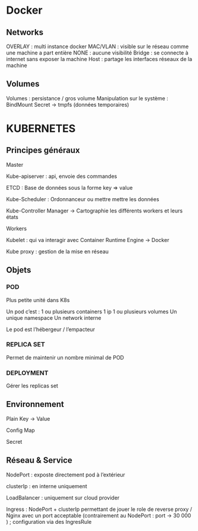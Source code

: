 # Docker 

## Networks

OVERLAY : multi instance docker
MAC/VLAN : visible sur le réseau comme une machine a part entière 
NONE : aucune visibilité 
Bridge : se connecte à internet sans exposer la machine 
Host : partage les interfaces réseaux de la machine 

## Volumes 
Volumes : persistance / gros volume 
Manipulation sur le système : BindMount 
Secret -> tmpfs (données temporaires) 


# KUBERNETES 
## Principes généraux
Master 

Kube-apiserver : api, envoie des commandes 

ETCD : Base de données sous la forme key => value 

Kube-Scheduler : Ordonnanceur ou mettre mettre les données 

Kube-Controller Manager -> Cartographie les différents workers et leurs états 

Workers 

Kubelet : qui va interagir avec Container Runtime Engine -> Docker 

Kube proxy : gestion de la mise en réseau 

## Objets
### POD 

Plus petite unité dans K8s 

Un pod c’est : 
1 ou plusieurs containers 
1 ip 
1 ou plusieurs volumes 
Un unique namespace 
Un network interne 

Le pod est l’hébergeur / l’empacteur 


### REPLICA SET 

Permet de maintenir un nombre minimal de POD  

### DEPLOYMENT 

Gérer les replicas set 




## Environnement  

Plain Key -> Value 

Config Map 

Secret 


## Réseau & Service 

NodePort : exposte directement pod à l’extérieur 

clusterIp : en interne uniquement 

LoadBalancer : uniquement sur cloud provider 

Ingress : NodePort + clusterIp permettant de jouer le role de reverse proxy / Nginx avec un port acceptable (contrairement au NodePort : port -> 30 000 ) ; configuration via des IngresRule 
